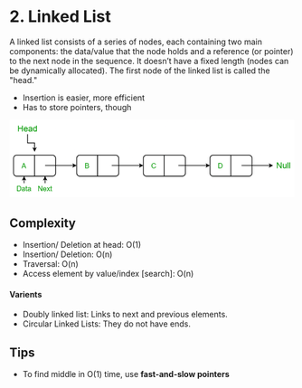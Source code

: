 # 2. Linked List
A linked list consists of a series of nodes, each containing two main components: the data/value that the node holds and a reference (or pointer) to the next node in the sequence. It doesn’t have a fixed length (nodes can be dynamically allocated).
The first node of the linked list is called the "head."

- Insertion is easier, more efficient
- Has to store pointers, though

![Alt text](image.png)

## Complexity
- Insertion/ Deletion at head: O(1)
- Insertion/ Deletion: O(n)
- Traversal: O(n)
- Access element by value/index [search]: O(n)

#### Varients
- Doubly linked list: Links to next and previous elements.
- Circular Linked Lists: They do not have ends.

## Tips
- To find middle in O(1) time, use **fast-and-slow pointers**